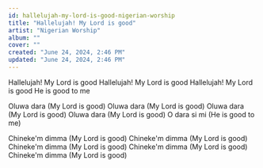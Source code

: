 ```yaml
---
id: hallelujah-my-lord-is-good-nigerian-worship
title: "Hallelujah! My Lord is good"
artist: "Nigerian Worship"
album: ""
cover: ""
created: "June 24, 2024, 2:46 PM"
updated: "June 24, 2024, 2:46 PM"
---
```


Hallelujah! My Lord is good
Hallelujah! My Lord is good
Hallelujah! My Lord is good
He is good to me

Oluwa dara
(My Lord is good)
Oluwa dara
(My Lord is good)
Oluwa dara
(My Lord is good)
Oluwa dara
(My Lord is good)
O dara si mi
(He is good to me)

Chineke'm dimma
(My Lord is good)
Chineke'm dimma
(My Lord is good)
Chineke'm dimma
(My Lord is good)
Chineke'm dimma
(My Lord is good)
Chineke'm dimma
(My Lord is good)